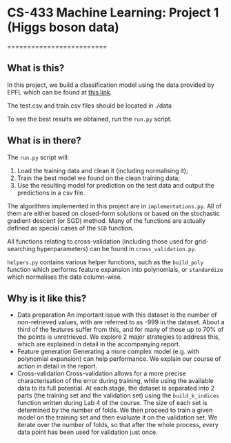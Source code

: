 # CS-433 Machine Learning: Project 1 (Higgs boson data)
=========================

## What is this?
In this project, we build a classification model using the data
provided by EPFL which can be found at [this link](https://www.aicrowd.com/challenges/epfl-machine-learning-higgs).

The test.csv and train.csv files should be located in ./data

To see the best results we obtained, run the `run.py` script.

## What is in there?
The `run.py` script will:
1. Load the training data and clean it (including normalising it);
2. Train the best model we found on the clean training data;
3. Use the resulting model for prediction on the test data
and output the predictions in a csv file.

The algorithms implemented in this project are in `implementations.py`.
All of them are either based on closed-form solutions or based on
the stochastic gradient descent (or SGD) method. Many of the functions
are actually defined as special cases of the `SGD` function.

All functions relating to cross-validation (including those used for
grid-searching hyperparameters) can be found in `cross_validation.py`.

`helpers.py` contains various helper functions, such as the `build_poly`
function which performs feature expansion into polynomials, or `standardize`
which normalises the data column-wise.

## Why is it like this?
- Data preparation
An important issue with this dataset is the number of non-retrieved
values, with are referred to as -999 in the dataset. About a third
of the features suffer from this, and for many of those up to 70%
of the points is unretrieved.
We explore 2 major strategies to address this, which are explained
in detail in the accompanying report.
- Feature generation
Generating a more complex model (e.g. with polynomial expansion)
can help performance. We explain our course of action in detail
in the report.
- Cross-validation
Cross-validation allows for a more precise characterisation of the
error during training, while using the available data to its full
potential.
At each stage, the dataset is separated into 2 parts (the training set and the 
validation set) using the `build_k_indices` function written
during Lab 4 of the course. The size of each set is determined
by the number of folds.
We then proceed to train a given model on the training set
and then evaluate it on the validation set.
We iterate over the number of folds, so that after the whole
process, every data point has been used for validation just
once.

